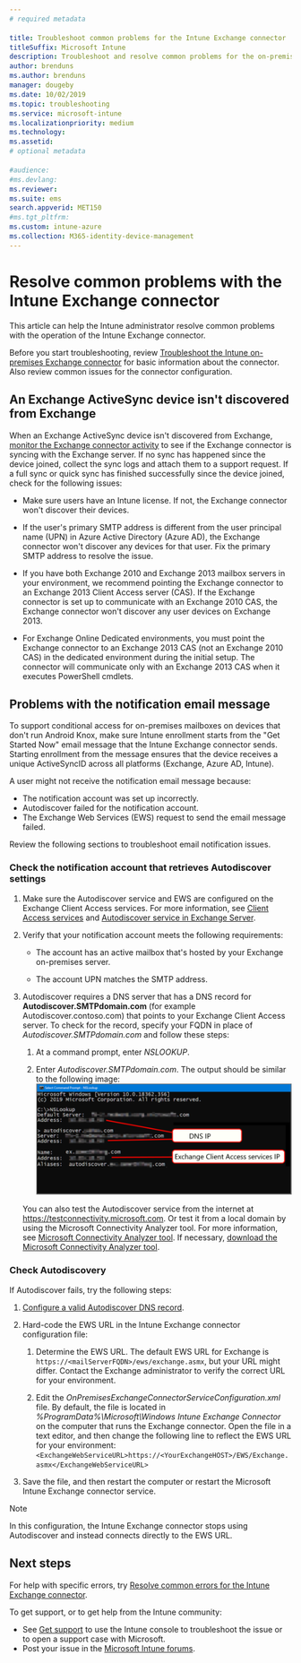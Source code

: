 ```yaml
---
# required metadata

title: Troubleshoot common problems for the Intune Exchange connector
titleSuffix: Microsoft Intune
description: Troubleshoot and resolve common problems for the on-premises Microsoft Intune Exchange connector. 
author: brenduns
ms.author: brenduns
manager: dougeby
ms.date: 10/02/2019
ms.topic: troubleshooting
ms.service: microsoft-intune
ms.localizationpriority: medium
ms.technology:
ms.assetid:  
# optional metadata

#audience:
#ms.devlang:
ms.reviewer:
ms.suite: ems
search.appverid: MET150
#ms.tgt_pltfrm:
ms.custom: intune-azure
ms.collection: M365-identity-device-management
---
```


# Resolve common problems with the Intune Exchange connector
 
This article can help the Intune administrator resolve common problems with the operation of the Intune Exchange connector.  

Before you start troubleshooting, review [Troubleshoot the Intune on-premises Exchange connector](troubleshoot-exchange-connector.md) for basic information about the connector. Also review common issues for the connector configuration. 

## An Exchange ActiveSync device isn't discovered from Exchange

When an Exchange ActiveSync device isn't discovered from Exchange, [monitor the Exchange connector activity](exchange-connector-install.md#on-premises-intune-exchange-connector-high-availability-support) to see if the Exchange connector is syncing with the Exchange server. If no sync has happened since the device joined, collect the sync logs and attach them to a support request. If a full sync or quick sync has finished successfully since the device joined, check for the following issues: 

- Make sure users have an Intune license. If not, the Exchange connector won't discover their devices.  

- If the user's primary SMTP address is different from the user principal name (UPN) in Azure Active Directory (Azure AD), the Exchange connector won't discover any devices for that user. Fix the primary SMTP address to resolve the issue.  

- If you have both Exchange 2010 and Exchange 2013 mailbox servers in your environment, we recommend pointing the Exchange connector to an Exchange 2013 Client Access server (CAS). If the Exchange connector is set up to communicate with an Exchange 2010 CAS, the Exchange connector won't discover any user devices on Exchange 2013.  

- For Exchange Online Dedicated environments, you must point the Exchange connector to an Exchange 2013 CAS (not an Exchange 2010 CAS) in the dedicated environment during the initial setup. The connector will communicate only with an Exchange 2013 CAS when it executes PowerShell cmdlets.  


## Problems with the notification email message  

To support conditional access for on-premises mailboxes on devices that don't run Android Knox, make sure Intune enrollment starts from the "Get Started Now" email message that the Intune Exchange connector sends. Starting enrollment from the message ensures that the device receives a unique ActiveSyncID across all platforms (Exchange, Azure AD, Intune).  

A user might not receive the notification email message because:  

- The notification account was set up incorrectly.
- Autodiscover failed for the notification account.
- The Exchange Web Services (EWS) request to send the email message failed.

Review the following sections to troubleshoot email notification issues.

### Check the notification account that retrieves Autodiscover settings
1. Make sure the Autodiscover service and EWS are configured on the Exchange Client Access services. For more information, see [Client Access services](https://docs.microsoft.com/Exchange/architecture/client-access/client-access) and [Autodiscover service in Exchange Server](https://docs.microsoft.com/Exchange/architecture/client-access/autodiscover?view=exchserver-2019).


2. Verify that your notification account meets the following requirements:

   - The account has an active mailbox that's hosted by your Exchange on-premises server.  

   - The account UPN matches the SMTP address.

3. Autodiscover requires a DNS server that has a DNS record for **Autodiscover.SMTPdomain.com** (for example Autodiscover.contoso.com) that points to your Exchange Client Access server. To check for the record, specify your FQDN in place of *Autodiscover.SMTPdomain.com* and follow these steps:

   1. At a command prompt, enter *NSLOOKUP*.  

   2. Enter *Autodiscover.SMTPdomain.com*. The output should be similar to the following image:  
      ![Nslookup results](./media/troubleshoot-exchange-connector-common-problems/nslookup-results.png
)

   You can also test the Autodiscover service from the internet at https://testconnectivity.microsoft.com. Or test it from a local domain by using the Microsoft Connectivity Analyzer tool. For more information, see [Microsoft Connectivity Analyzer tool](https://docs.microsoft.com/en-us/previous-versions/office/exchange-remote-connectivity/jj851141(v=exchg.80)). If necessary, [download the Microsoft Connectivity Analyzer tool](https://go.microsoft.com/fwlink/?LinkID=313782).


### Check Autodiscovery  

If Autodiscover fails, try the following steps:
1. [Configure a valid Autodiscover DNS record](https://docs.microsoft.com/previous-versions/exchange-server/exchange-150/mt473798(v=exchg.150)). 

2. Hard-code the EWS URL in the Intune Exchange connector configuration file:

   1. Determine the EWS URL. The default EWS URL for Exchange is `https://<mailServerFQDN>/ews/exchange.asmx`, but your URL might differ. Contact the Exchange administrator to verify the correct URL for your environment.

   2. Edit the *OnPremisesExchangeConnectorServiceConfiguration.xml* file. By default, the file is located in *%ProgramData%\Microsoft\Windows Intune Exchange Connector* on the computer that runs the Exchange connector. Open the file in a text editor, and then change the following line to reflect the EWS URL for your environment: `<ExchangeWebServiceURL>https://<YourExchangeHOST>/EWS/Exchange.asmx</ExchangeWebServiceURL>`
    

3. Save the file, and then restart the computer or restart the Microsoft Intune Exchange connector service.

>[!NOTE]
> In this configuration, the Intune Exchange connector stops using Autodiscover and instead connects directly to the EWS URL.

## Next steps  

For help with specific errors, try [Resolve common errors for the Intune Exchange connector](troubleshoot-exchange-connector-common-errors.md).

To get support, or to get help from the Intune community:
- See [Get support](../fundamentals/get-support.md) to use the Intune console to troubleshoot the issue or to open a support case with Microsoft. 
- Post your issue in the [Microsoft Intune forums](https://social.technet.microsoft.com/Forums/en-US/home?forum=microsoftintuneprod).  
